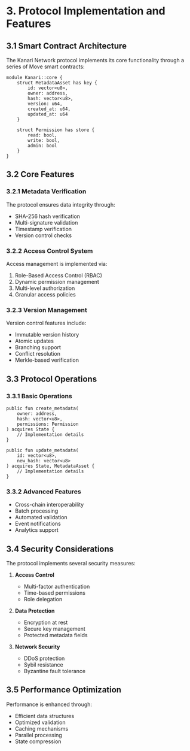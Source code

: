 # 3. Protocol Implementation and Features

## 3.1 Smart Contract Architecture

The Kanari Network protocol implements its core functionality through a series of Move smart contracts:

```move
module Kanari::core {
    struct MetadataAsset has key {
        id: vector<u8>,
        owner: address,
        hash: vector<u8>,
        version: u64,
        created_at: u64,
        updated_at: u64
    }

    struct Permission has store {
        read: bool,
        write: bool,
        admin: bool
    }
}
```

## 3.2 Core Features

### 3.2.1 Metadata Verification

The protocol ensures data integrity through:

- SHA-256 hash verification
- Multi-signature validation
- Timestamp verification
- Version control checks

### 3.2.2 Access Control System

Access management is implemented via:

1. Role-Based Access Control (RBAC)
2. Dynamic permission management
3. Multi-level authorization
4. Granular access policies

### 3.2.3 Version Management

Version control features include:

- Immutable version history
- Atomic updates
- Branching support
- Conflict resolution
- Merkle-based verification

## 3.3 Protocol Operations

### 3.3.1 Basic Operations

```move
public fun create_metadata(
    owner: address,
    hash: vector<u8>,
    permissions: Permission
) acquires State {
    // Implementation details
}

public fun update_metadata(
    id: vector<u8>,
    new_hash: vector<u8>
) acquires State, MetadataAsset {
    // Implementation details
}
```

### 3.3.2 Advanced Features

- Cross-chain interoperability
- Batch processing
- Automated validation
- Event notifications
- Analytics support

## 3.4 Security Considerations

The protocol implements several security measures:

1. **Access Control**
   - Multi-factor authentication
   - Time-based permissions
   - Role delegation

2. **Data Protection**
   - Encryption at rest
   - Secure key management
   - Protected metadata fields

3. **Network Security**
   - DDoS protection
   - Sybil resistance
   - Byzantine fault tolerance

## 3.5 Performance Optimization

Performance is enhanced through:

- Efficient data structures
- Optimized validation
- Caching mechanisms
- Parallel processing
- State compression
